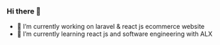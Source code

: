 ### Hi there 👋



- 🔭 I’m currently working on laravel & react js ecommerce website
- 🌱 I’m currently learning react js and software engineering  with ALX 

